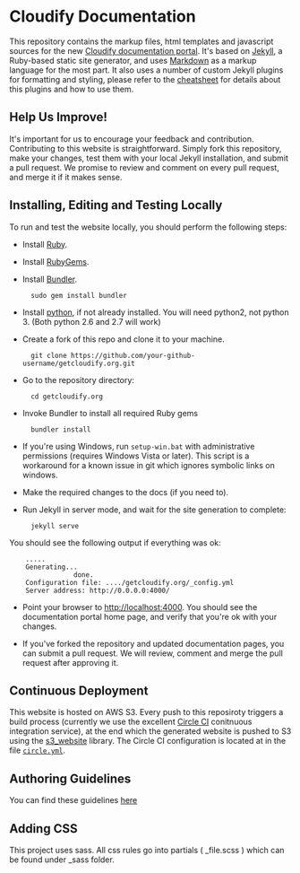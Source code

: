 # Cloudify Documentation

This repository contains the markup files, html templates and javascript sources for the new [Cloudify documentation portal](http://getcloudify.org/).
It's based on [Jekyll](http://jekyllrb.com/), a Ruby-based static site generator, and uses [Markdown](http://whatismarkdown.com/) as a markup language for the most part. It also uses a number of custom Jekyll plugins for formatting and styling, please refer to the [cheatsheet](http://getcloudify.org/guide/3.0/cheatsheet.html) for details about this plugins and how to use them. 

## Help Us Improve! 

It's important for us to encourage your feedback and contribution. Contributing to this website is straightforward. Simply fork this repository, make your changes, test them with your local Jekyll installation, and submit a pull request. We promise to review and comment on every pull request, and merge it if it makes sense.

## Installing, Editing and Testing Locally

To run and test the website locally, you should perform the following steps:

* Install [Ruby](https://www.ruby-lang.org/en/downloads/).

* Install [RubyGems](https://rubygems.org/pages/download).

* Install [Bundler](http://bundler.io/).

        sudo gem install bundler
        
* Install [python](https://www.python.org/), if not already installed. You will need python2, not python 3. (Both python 2.6 and 2.7 will work)

* Create a fork of this repo and clone it to your machine.

        git clone https://github.com/your-github-username/getcloudify.org.git

* Go to the repository directory: 

        cd getcloudify.org

* Invoke Bundler to install all required Ruby gems

        bundler install 

- If you're using Windows, run `setup-win.bat` with administrative permissions (requires Windows Vista or later).
This script is a workaround for a known issue in git which ignores symbolic links on windows. 

* Make the required changes to the docs (if you need to).

* Run Jekyll in server mode, and wait for the site generation to complete: 

        jekyll serve
        
        
You should see the following output if everything was ok:
 
        .....
        Generating... 
                    done.
        Configuration file: ..../getcloudify.org/_config.yml
        Server address: http://0.0.0.0:4000/


* Point your browser to [http://localhost:4000](http://localhost:4000). You should see the documentation portal home page, and verify that you're ok with your changes. 

* If you've forked the repository and updated documentation pages, you can submit a pull request. We will review, comment and merge the pull request after approving it. 

## Continuous Deployment 

This website is hosted on AWS S3. Every push to this reposiroty triggers a build process (currently we use the excellent [Circle CI](http://circleci.com) conitnuous integration service), at the end which the generated website is pushed to S3 using the [s3_website](https://github.com/laurilehmijoki/s3_website) library. The Circle CI configuration is located at in the file [`circle.yml`](circle.yml). 

## Authoring Guidelines

You can find these guidelines [here](http://getcloudify.org/guide/3.0/cheatsheet.html)

## Adding CSS

This project uses sass. All css rules go into partials ( _file.scss ) which can be found under _sass folder.












